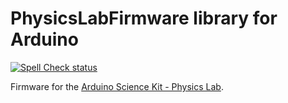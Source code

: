 # PhysicsLabFirmware library for Arduino

[![Spell Check status](https://github.com/arduino-libraries/PhysicsLabFirmware/actions/workflows/spell-check.yml/badge.svg)](https://github.com/arduino-libraries/PhysicsLabFirmware/actions/workflows/spell-check.yml)

Firmware for the [Arduino Science Kit - Physics Lab](https://www.arduino.cc/education/science-kit).
